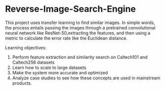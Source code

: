 # Reverse-Image-Search-Engine

This project uses transfer learning to find similar images. In simple words, the process entails passing the images through a pretrained convolutional neural network like ResNet-50,extracting the features, and then using a metric to calculate the error rate like the Euclidean distance.

Learning objectives:
1. Perform feature extraction and similarity search on Caltech101 and Caltech256 datasets
2. Learn how to scale to large datasets
3. Make the system more accurate and optimized
4. Analyze case studies to see how these concepts are used in mainstream products.

